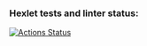 ### Hexlet tests and linter status:
[![Actions Status](https://github.com/Oleezhaa/python-project-49/workflows/hexlet-check/badge.svg)](https://github.com/Oleezhaa/python-project-49/actions)